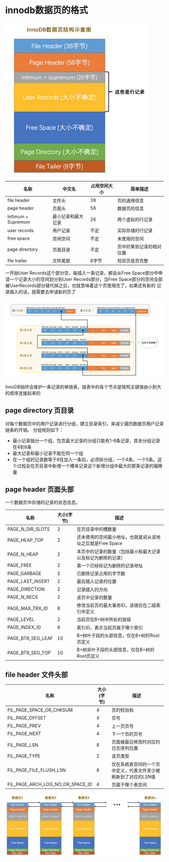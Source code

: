 # innodb数据页的格式

<img src=".assets/image-20211122105116908.png" alt="image-20211122105116908" style="zoom:50%;" />

| 名称               | 中文名             | 占用空间大小 | 简单描述                 |
| ------------------ | ------------------ | ------------ | ------------------------ |
| file header        | 文件头             | 38           | 页的通用信息             |
| page header        | 页面头             | 56           | 数据页的信息             |
| Infimum + Supremum | 最小记录和最大记录 | 26           | 两个虚拟的行记录         |
| user records       | 用户记录           | 不定         | 实际存储的行记录         |
| free space         | 空闲空间           | 不定         | 未使用的空间             |
| page directory     | 页面目录           | 不定         | 页中的某些记录的相对位置 |
| file trailer       | 文件尾部           | 8字节        | 校验页是否完整           |

一开始User Records这个部分空，每插入一条记录，都会从Free  Space部分中申请一个记录大小的空间划分到User Records部分，当Free Space部分的空间全部被UserRecords部分替代掉之后，也就意味着这个页使用完了，如果还有新的 记录插入的话，就需要去申请新的页了

<img src=".assets/image-20211122111527697.png" alt="image-20211122111527697" style="zoom:50%;" />

InnoDB始终会维护一条记录的单链表，链表中的各个节点是按照主键值由小到大的顺序连接起来的



## page directory 页目录

对每个数据页中的用户记录进行分组，建立目录索引，来减少遍历数据页用户记录链条的开销。
分组规则如下：

+ 最小记录独分一个组，包含最大记录的分组只能有1-8条记录，其余分组记录在4到8条
+ 最大记录和最小记录不能在同一个组
+ 在一个组的记录数等于8在加入一条后，必须拆分组，一个4条，一个5条。这个过程会在页目录中新增一个槽来记录这个新增分组中最大的那条记录的偏移量





## page header 页面头部

一个数据页中存储的记录的状态信息。

| 名称              | 大小(字节) | 描述                                                         |
| ----------------- | ---------- | ------------------------------------------------------------ |
| PAGE_N_DIR_SLOTS  | 2          | 在页目录中的槽数量                                           |
| PAGE_HEAP_TOP     | 2          | 还未使用的空间最小地址，也就是说从该地址之后就是Free Space   |
| PAGE_N_HEAP       | 2          | 本页中的记录的数量（包括最小和最大记录以及标记为删除的记录） |
| PAGE_FREE         | 2          | 第一个已经标记为删除的记录地址                               |
| PAGE_GARBAGE      | 2          | 已删除记录占用的字节数                                       |
| PAGE_LAST_INSERT  | 2          | 最后插入记录的位置                                           |
| PAGE_DIRECTION    | 2          | 记录插入的方向                                               |
| PAGE_N_RECS       | 2          | 该页中记录的数量                                             |
| PAGE_MAX_TRX_ID   | 8          | 修改当前页的最大事务ID，该值仅在二级索引中定义               |
| PAGE_LEVEL        | 2          | 当前页在B+树中所处的层级                                     |
| PAGE_INDEX_ID     | 8          | 索引ID，表示当前页属于哪个索引                               |
| PAGE_BTR_SEG_LEAF | 10         | B+树叶子段的头部信息，仅在B+树的Root页定义                   |
| PAGE_BTR_SEG_TOP  | 10         | B+树非叶子段的头部信息，仅在B+树的Root页定义                 |

## file header 文件头部

| 名称                             | 大小(字节) | 描述                                                         |
| -------------------------------- | ---------- | ------------------------------------------------------------ |
| FIL_PAGE_SPACE_OR_CHKSUM         | 4          | 页的校验和                                                   |
| FIL_PAGE_OFFSET                  | 4          | 页号                                                         |
| FIL_PAGE_PREV                    | 4          | 上一页页号                                                   |
| FIL_PAGE_NEXT                    | 4          | 下一个页的页号                                               |
| FIL_PAGE_LSN                     | 8          | 页面被最后修改时对应的日志序列位置                           |
| FIL_PAGE_TYPE                    | 2          | 该页类型                                                     |
| FIL_PAGE_FILE_FLUSH_LSN          | 8          | 仅在系统表空间的一个页中定义，代表文件至少被刷新到了对应的LSN值 |
| FIL_PAGE_ARCH_LOG_NO_OR_SPACE_ID | 4          | 页属于哪个表空间                                             |

<img src=".assets/image-20211122115718144.png" alt="image-20211122115718144" style="zoom:50%;" />
